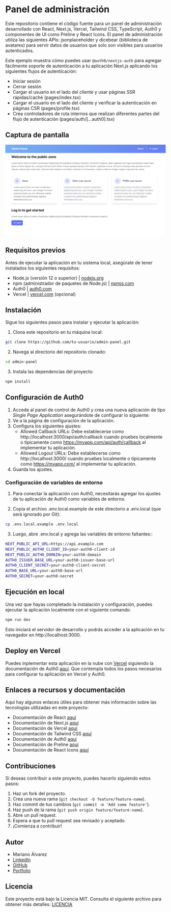 # Panel de administración
Este repositorio contiene el código fuente para un panel de administración desarrollado con React, Next.js, Vercel, Tailwind CSS, TypeScript, Auth0 y componentes de UI como Preline y React Icons. El panel de administración utiliza las siguientes APIs: jsonplaceholder y dicebear (biblioteca de avatares) para servir datos de usuarios que solo son visibles para usuarios autenticados.

Este ejemplo muestra cómo puedes usar `@auth0/nextjs-auth` para agregar fácilmente soporte de autenticación a tu aplicación Next.js aplicando los siguientes flujos de autenticación:

- Iniciar sesión
- Cerrar sesión
- Cargar el usuario en el lado del cliente y usar páginas SSR rápidas/caché (pages/index.tsx)
- Cargar el usuario en el lado del cliente y verificar la autenticación en páginas CSR (pages/profile.tsx)
- Crea controladores de ruta internos que realizan diferentes partes del flujo de autenticación (pages/auth/[...auth0].tsx)

## Captura de pantalla
![](./screenshot.png)

## Requisitos previos
Antes de ejecutar la aplicación en tu sistema local, asegúrate de tener instalados los siguientes requisitos:

- Node.js (versión 12 o superior) | [nodejs.org](https://nodejs.org/es/download/)
- npm (administrador de paquetes de Node.js) | [npmjs.com](https://www.npmjs.com/get-npm)
- Auth0 | [auth0.com](https://auth0.com/signup)
- Vercel | [vercel.com](https://vercel.com/signup) (opcional)

## Instalación
Sigue los siguientes pasos para instalar y ejecutar la aplicación:

1. Clona este repositorio en tu máquina local:

```bash
git clone https://github.com/tu-usuario/admin-panel.git
```
2. Navega al directorio del repositorio clonado:

```bash
cd admin-panel
```

3. Instala las dependencias del proyecto:

```bash
npm install
```

## Configuración de Auth0
1. Accede al panel de control de Auth0 y crea una nueva aplicación de tipo _Single Page Application_  asegurándote de configurar lo siguiente:
2. Ve a la página de configuración de la aplicación.
3. Configura los siguientes ajustes:
    - Allowed Callback URLs: Debe establecerse como http://localhost:3000/api/auth/callback cuando pruebes localmente o típicamente como https://myapp.com/api/auth/callback al implementar tu aplicación.
   - Allowed Logout URLs: Debe establecerse como http://localhost:3000/ cuando pruebes localmente o típicamente como https://myapp.com/ al implementar tu aplicación.
4. Guarda los ajustes.

### Configuración de variables de entorno
1. Para conectar la aplicación con Auth0, necesitarás agregar los ajustes de tu aplicación de Auth0 como variables de entorno.

2. Copia el archivo .env.local.example de este directorio a .env.local (que será ignorado por Git):

```bash
cp .env.local.example .env.local
```

3. Luego, abre .env.local y agrega las variables de entorno faltantes::

```bash
NEXT_PUBLIC_API_URL=https://api.example.com
NEXT_PUBLIC_AUTH0_CLIENT_ID=your-auth0-client-id
NEXT_PUBLIC_AUTH0_DOMAIN=your-auth0-domain
AUTH0_ISSUER_BASE_URL=your-auth0-issuer-base-url
AUTH0_CLIENT_SECRET=your-auth0-client-secret
AUTH0_BASE_URL=your-auth0-base-url
AUTH0_SECRET=your-auth0-secret
```

## Ejecución en local
Una vez que hayas completado la instalación y configuración, puedes ejecutar la aplicación localmente con el siguiente comando:

```bash
npm run dev
```

Esto iniciará el servidor de desarrollo y podrás acceder a la aplicación en tu navegador en http://localhost:3000.

## Deploy en Vercel

Puedes inplementar esta aplicación en la nube con [Vercel](https://vercel.com) siguiendo la documentación de Auth0 [aquí](https://developer.auth0.com/resources/guides/web-app/nextjs/vercel-deployment). Que contempla todos los pasos necesarios para configurar tu aplicación en Vercel y Auth0.

## Enlaces a recursos y documentación
Aquí hay algunos enlaces útiles para obtener más información sobre las tecnologías utilizadas en este proyecto:

- Documentación de React [aquí](https://es.reactjs.org/)
- Documentación de Next.js [aquí](https://nextjs.org/docs)
- Documentación de Vercel [aquí](https://vercel.com/docs)
- Documentación de Tailwind CSS [aquí](https://tailwindcss.com/docs)
- Documentación de Auth0 [aquí](https://auth0.com/docs)
- Documentación de Preline [aquí](https://preline.co/docs)
- Documentación de React Icons [aquí](https://react-icons.github.io/react-icons/)

## Contribuciones
Si deseas contribuir a este proyecto, puedes hacerlo siguiendo estos pasos:

1. Haz un fork del proyecto.
2. Crea una nueva rama (`git checkout -b feature/feature-name`).
3. Haz commit de tus cambios (`git commit -m 'Add some feature'`).
4. Haz push de la rama (`git push origin feature/feature-name`).
5. Abre un pull request.
6. Espera a que tu pull request sea revisado y aceptado.
7. ¡Comienza a contribuir!

## Autor
- Mariano Álvarez
- [LinkedIn](https://www.linkedin.com/in/ma-marianoalvarez/)
- [GitHub](https://www.github.com/creativoma/)
- [Portfolio](https://dev.creativoma.com/)

## Licencia
Este proyecto está bajo la Licencia MIT. Consulta el siguiente archivo para obtener más detalles: [LICENCIA](./LICENCE)